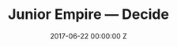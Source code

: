 ---
title: Junior Empire — Decide
date: 2017-06-22 00:00:00 Z
categories:
- promo
position: 10
is-front: true
image: "/uploads/junior-empire-decide.jpg"
vimeo: 73727790
director: Eoin Glaister
production-company: Agile Films
camera: Arri Alexa Mini + Cooke S4's & Fujinon 19-90mm
layout: project
---